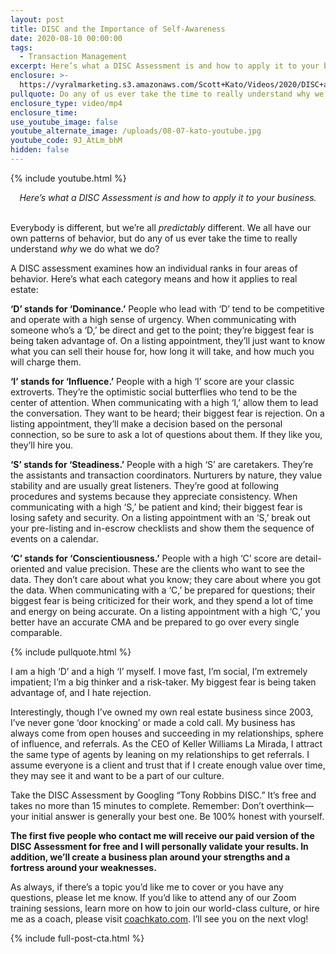 ```yaml
---
layout: post
title: DISC and the Importance of Self-Awareness
date: 2020-08-10 00:00:00
tags:
  - Transaction Management
excerpt: Here’s what a DISC Assessment is and how to apply it to your business.
enclosure: >-
  https://vyralmarketing.s3.amazonaws.com/Scott+Kato/Videos/2020/DISC+and+the+Importance+of+Self-Awareness.mp4
pullquote: Do any of us ever take the time to really understand why we do what we do?
enclosure_type: video/mp4
enclosure_time:
use_youtube_image: false
youtube_alternate_image: /uploads/08-07-kato-youtube.jpg
youtube_code: 9J_AtLm_bhM
hidden: false
---
```


{% include youtube.html %}

<center><em>Here&rsquo;s what a DISC Assessment is and how to apply it to your business.</em></center>

<br>Everybody is different, but we’re all *predictably* different. We all have our own patterns of behavior, but do any of us ever take the time to really understand *why* we do what we do?

A DISC assessment examines how an individual ranks in four areas of behavior. Here’s what each category means and how it applies to real estate:

**‘D’ stands for ‘Dominance.’** People who lead with ‘D’ tend to be competitive and operate with a high sense of urgency. When communicating with someone who’s a ‘D,’ be direct and get to the point; they’re biggest fear is being taken advantage of. On a listing appointment, they’ll just want to know what you can sell their house for, how long it will take, and how much you will charge them.

**‘I’ stands for ‘Influence.’** People with a high ‘I’ score are your classic extroverts. They’re the optimistic social butterflies who tend to be the center of attention. When communicating with a high ‘I,’ allow them to lead the conversation. They want to be heard; their biggest fear is rejection. On a listing appointment, they’ll make a decision based on the personal connection, so be sure to ask a lot of questions about them. If they like you, they’ll hire you.

**‘S’ stands for ‘Steadiness.’** People with a high ‘S’ are caretakers. They’re the assistants and transaction coordinators. Nurturers by nature, they value stability and are usually great listeners. They’re good at following procedures and systems because they appreciate consistency. When communicating with a high ‘S,’ be patient and kind; their biggest fear is losing safety and security. On a listing appointment with an ‘S,’ break out your pre-listing and in-escrow checklists and show them the sequence of events on a calendar.

**‘C’ stands for ‘Conscientiousness.’** People with a high ‘C’ score are detail-oriented and value precision. These are the clients who want to see the data. They don’t care about what you know; they care about where you got the data. When communicating with a ‘C,’ be prepared for questions; their biggest fear is being criticized for their work, and they spend a lot of time and energy on being accurate. On a listing appointment with a high ‘C,’ you better have an accurate CMA and be prepared to go over every single comparable.

{% include pullquote.html %}

I am a high ‘D’ and a high ‘I’ myself. I move fast, I’m social, I’m extremely impatient; I’m a big thinker and a risk-taker. My biggest fear is being taken advantage of, and I hate rejection.

Interestingly, though I’ve owned my own real estate business since 2003, I’ve never gone ‘door knocking’ or made a cold call. My business has always come from open houses and succeeding in my relationships, sphere of influence, and referrals. As the CEO of Keller Williams La Mirada, I attract the same type of agents by leaning on my relationships to get referrals. I assume everyone is a client and trust that if I create enough value over time, they may see it and want to be a part of our culture.

Take the DISC Assessment by Googling “Tony Robbins DISC.” It’s free and takes no more than 15 minutes to complete. Remember: Don’t overthink—your initial answer is generally your best one. Be 100% honest with yourself.

**The first five people who contact me will receive our paid version of the DISC Assessment for free and I will personally validate your results. In addition, we’ll create a business plan around your strengths and a fortress around your weaknesses.**

As always, if there’s a topic you’d like me to cover or you have any questions, please let me know. If you’d like to attend any of our Zoom training sessions, learn more on how to join our world-class culture, or hire me as a coach, please visit <u><a target="_blank" rel="noopener" href="https://coachkato.com/">coachkato.com</a></u>. I’ll see you on the next vlog\!

{% include full-post-cta.html %}
